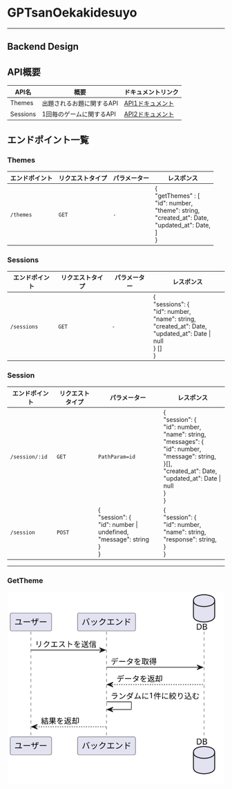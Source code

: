 # GPTsanOekakidesuyo


---
## Backend Design

## API概要

| API名 | 概要 | ドキュメントリンク |
|-------|------|------------------|
| Themes | 出題されるお題に関するAPI | [API1ドキュメント](リンク) |
| Sessions | 1回毎のゲームに関するAPI | [API2ドキュメント](リンク) |

## エンドポイント一覧

### Themes

| エンドポイント | リクエストタイプ | パラメーター | レスポンス |
|--------------|--------------|-----------|---------|
| `/themes` | `GET` | `-` | {<br> "getThemes" : [ <br> "id": number,<br> "theme": string, <br> "created_at": Date, <br> "updated_at": Date, <br>  ]<br>} |

### Sessions

| エンドポイント | リクエストタイプ | パラメーター | レスポンス |
|--------------|--------------|-----------|---------|
| `/sessions` | `GET` | `-` | { <br> "sessions": { <br> "id": number, <br> "name": string, <br> "created_at": Date, <br> "updated_at": Date \| null  <br> } [] <br> } |

### Session

| エンドポイント | リクエストタイプ | パラメーター | レスポンス |
|--------------|--------------|-----------|---------|
| `/session/:id` | `GET` | `PathParam=id` | { <br> "session": { <br> "id": number, <br> "name": string, <br> "messages": { <br> "id": number, <br> "message": string, <br> }[], <br> "created_at": Date, <br> "updated_at": Date \| null  <br> } <br> } |
| `/session` | `POST` | { <br> "session": { <br> "id": number \| undefined, <br> "message": string <br> }  <br>} | { <br> "session": {<br> "id": number, <br> "name": string, <br> "response": string, <br>  } <br> } |

---
### GetTheme

![GetTheme シーケンス図](./docs/GetTheme.svg)
